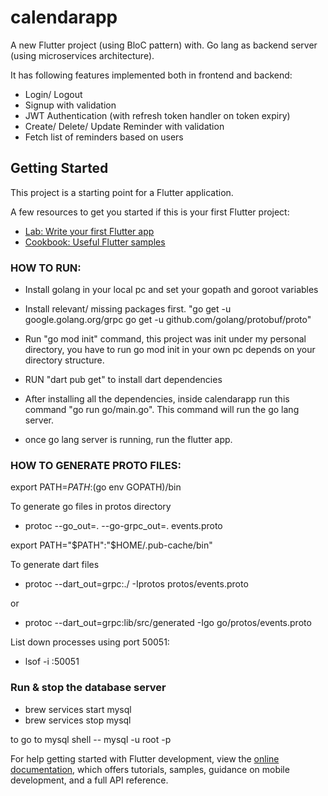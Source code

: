 # calendarapp

A new Flutter project (using BloC pattern) with. Go lang as backend server (using microservices architecture).

It has following features implemented both in frontend and backend:
- Login/ Logout
- Signup with validation
- JWT Authentication (with refresh token handler on token expiry)
- Create/ Delete/ Update Reminder with validation
- Fetch list of reminders based on users

## Getting Started

This project is a starting point for a Flutter application.

A few resources to get you started if this is your first Flutter project:

- [Lab: Write your first Flutter app](https://docs.flutter.dev/get-started/codelab)
- [Cookbook: Useful Flutter samples](https://docs.flutter.dev/cookbook)


### HOW TO RUN:

- Install golang in your local pc and set your gopath and goroot variables

- Install relevant/ missing packages first.
"go get -u google.golang.org/grpc
go get -u github.com/golang/protobuf/proto"


- Run "go mod init" command, this project was init under my personal directory, you have to run go mod init in your own pc depends on your directory structure. 

- RUN "dart pub get" to install dart dependencies

- After installing all the dependencies, inside calendarapp run this command "go run go/main.go". This command will run the go lang server.

- once go lang server is running, run the flutter app. 

### HOW TO GENERATE PROTO FILES:

export PATH=$PATH:$(go env GOPATH)/bin

To generate go files in protos directory
- protoc --go_out=. --go-grpc_out=. events.proto


export PATH="$PATH":"$HOME/.pub-cache/bin"

To generate dart files
- protoc --dart_out=grpc:./ -Iprotos protos/events.proto

or 
- protoc --dart_out=grpc:lib/src/generated -Igo go/protos/events.proto


List down processes using port 50051:
- lsof -i :50051


### Run & stop the database server

- brew services start mysql
- brew services stop mysql

to go to mysql shell
-- mysql -u root -p



For help getting started with Flutter development, view the
[online documentation](https://docs.flutter.dev/), which offers tutorials,
samples, guidance on mobile development, and a full API reference.
